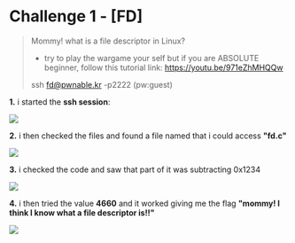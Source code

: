 # Challenge 1 - [FD]
>Mommy! what is a file descriptor in Linux?
>
>* try to play the wargame your self but if you are ABSOLUTE beginner, follow this tutorial link:
>https://youtu.be/971eZhMHQQw
>
>ssh fd@pwnable.kr -p2222 (pw:guest)

**1.** i started the **ssh session**:

![](https://i.gyazo.com/65a7d4b10b3049f943905e843ad49c8c.png)

**2.** i then checked the files and found a file named that i could access **"fd.c"**

![](https://i.gyazo.com/f6551b22b481bd2971254d9329af51f0.png)

**3.** i checked the code and saw that part of it was subtracting 0x1234

![](https://i.gyazo.com/2c21cb80a1409339a4ed5cfb92d95c10.png)

**4.** i then tried the value **4660** and it worked giving me the flag **"mommy! I think I know what a file descriptor is!!"**

![](https://i.gyazo.com/0d8f4ed33863b7dfcf8cef275fac8eb0.png)
